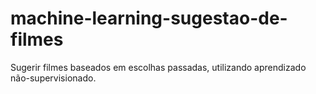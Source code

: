 # machine-learning-sugestao-de-filmes
Sugerir filmes baseados em escolhas passadas, utilizando aprendizado não-supervisionado. 
